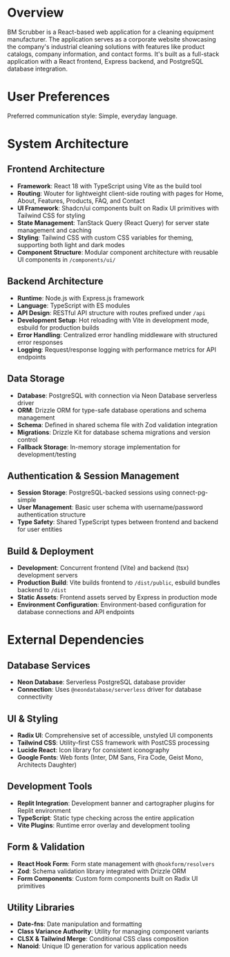 # Overview

BM Scrubber is a React-based web application for a cleaning equipment manufacturer. The application serves as a corporate website showcasing the company's industrial cleaning solutions with features like product catalogs, company information, and contact forms. It's built as a full-stack application with a React frontend, Express backend, and PostgreSQL database integration.

# User Preferences

Preferred communication style: Simple, everyday language.

# System Architecture

## Frontend Architecture
- **Framework**: React 18 with TypeScript using Vite as the build tool
- **Routing**: Wouter for lightweight client-side routing with pages for Home, About, Features, Products, FAQ, and Contact
- **UI Framework**: Shadcn/ui components built on Radix UI primitives with Tailwind CSS for styling
- **State Management**: TanStack Query (React Query) for server state management and caching
- **Styling**: Tailwind CSS with custom CSS variables for theming, supporting both light and dark modes
- **Component Structure**: Modular component architecture with reusable UI components in `/components/ui/`

## Backend Architecture
- **Runtime**: Node.js with Express.js framework
- **Language**: TypeScript with ES modules
- **API Design**: RESTful API structure with routes prefixed under `/api`
- **Development Setup**: Hot reloading with Vite in development mode, esbuild for production builds
- **Error Handling**: Centralized error handling middleware with structured error responses
- **Logging**: Request/response logging with performance metrics for API endpoints

## Data Storage
- **Database**: PostgreSQL with connection via Neon Database serverless driver
- **ORM**: Drizzle ORM for type-safe database operations and schema management
- **Schema**: Defined in shared schema file with Zod validation integration
- **Migrations**: Drizzle Kit for database schema migrations and version control
- **Fallback Storage**: In-memory storage implementation for development/testing

## Authentication & Session Management
- **Session Storage**: PostgreSQL-backed sessions using connect-pg-simple
- **User Management**: Basic user schema with username/password authentication structure
- **Type Safety**: Shared TypeScript types between frontend and backend for user entities

## Build & Deployment
- **Development**: Concurrent frontend (Vite) and backend (tsx) development servers
- **Production Build**: Vite builds frontend to `/dist/public`, esbuild bundles backend to `/dist`
- **Static Assets**: Frontend assets served by Express in production mode
- **Environment Configuration**: Environment-based configuration for database connections and API endpoints

# External Dependencies

## Database Services
- **Neon Database**: Serverless PostgreSQL database provider
- **Connection**: Uses `@neondatabase/serverless` driver for database connectivity

## UI & Styling
- **Radix UI**: Comprehensive set of accessible, unstyled UI components
- **Tailwind CSS**: Utility-first CSS framework with PostCSS processing
- **Lucide React**: Icon library for consistent iconography
- **Google Fonts**: Web fonts (Inter, DM Sans, Fira Code, Geist Mono, Architects Daughter)

## Development Tools
- **Replit Integration**: Development banner and cartographer plugins for Replit environment
- **TypeScript**: Static type checking across the entire application
- **Vite Plugins**: Runtime error overlay and development tooling

## Form & Validation
- **React Hook Form**: Form state management with `@hookform/resolvers`
- **Zod**: Schema validation library integrated with Drizzle ORM
- **Form Components**: Custom form components built on Radix UI primitives

## Utility Libraries
- **Date-fns**: Date manipulation and formatting
- **Class Variance Authority**: Utility for managing component variants
- **CLSX & Tailwind Merge**: Conditional CSS class composition
- **Nanoid**: Unique ID generation for various application needs